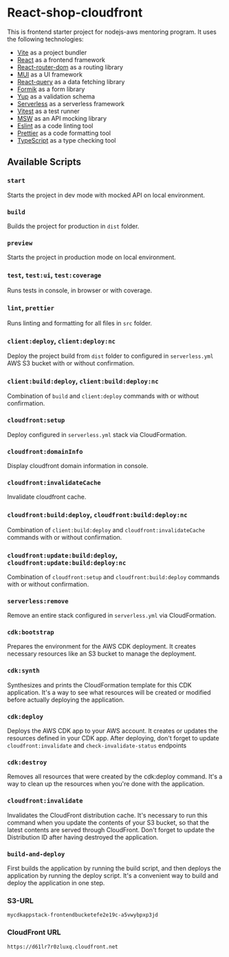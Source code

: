 # React-shop-cloudfront

This is frontend starter project for nodejs-aws mentoring program. It uses the following technologies:

- [Vite](https://vitejs.dev/) as a project bundler
- [React](https://beta.reactjs.org/) as a frontend framework
- [React-router-dom](https://reactrouterdotcom.fly.dev/) as a routing library
- [MUI](https://mui.com/) as a UI framework
- [React-query](https://react-query-v3.tanstack.com/) as a data fetching library
- [Formik](https://formik.org/) as a form library
- [Yup](https://github.com/jquense/yup) as a validation schema
- [Serverless](https://serverless.com/) as a serverless framework
- [Vitest](https://vitest.dev/) as a test runner
- [MSW](https://mswjs.io/) as an API mocking library
- [Eslint](https://eslint.org/) as a code linting tool
- [Prettier](https://prettier.io/) as a code formatting tool
- [TypeScript](https://www.typescriptlang.org/) as a type checking tool

## Available Scripts

### `start`

Starts the project in dev mode with mocked API on local environment.

### `build`

Builds the project for production in `dist` folder.

### `preview`

Starts the project in production mode on local environment.

### `test`, `test:ui`, `test:coverage`

Runs tests in console, in browser or with coverage.

### `lint`, `prettier`

Runs linting and formatting for all files in `src` folder.

### `client:deploy`, `client:deploy:nc`

Deploy the project build from `dist` folder to configured in `serverless.yml` AWS S3 bucket with or without confirmation.

### `client:build:deploy`, `client:build:deploy:nc`

Combination of `build` and `client:deploy` commands with or without confirmation.

### `cloudfront:setup`

Deploy configured in `serverless.yml` stack via CloudFormation.

### `cloudfront:domainInfo`

Display cloudfront domain information in console.

### `cloudfront:invalidateCache`

Invalidate cloudfront cache.

### `cloudfront:build:deploy`, `cloudfront:build:deploy:nc`

Combination of `client:build:deploy` and `cloudfront:invalidateCache` commands with or without confirmation.

### `cloudfront:update:build:deploy`, `cloudfront:update:build:deploy:nc`

Combination of `cloudfront:setup` and `cloudfront:build:deploy` commands with or without confirmation.

### `serverless:remove`

Remove an entire stack configured in `serverless.yml` via CloudFormation.

### `cdk:bootstrap`

Prepares the environment for the AWS CDK deployment. It creates necessary resources like an S3 bucket to manage the deployment.

### `cdk:synth`

Synthesizes and prints the CloudFormation template for this CDK application. It's a way to see what resources will be created or modified before actually deploying the application.

### `cdk:deploy`

Deploys the AWS CDK app to your AWS account. It creates or updates the resources defined in your CDK app.
After deploying, don't forget to update `cloudfront:invalidate` and `check-invalidate-status` endpoints

### `cdk:destroy`

Removes all resources that were created by the cdk:deploy command. It's a way to clean up the resources when you're done with the application.

### `cloudfront:invalidate`

Invalidates the CloudFront distribution cache. It's necessary to run this command when you update the contents of your S3 bucket, so that the latest contents are served through CloudFront. Don't forget to update the Distribution ID after having destroyed the application.

### `build-and-deploy`

First builds the application by running the build script, and then deploys the application by running the deploy script. It's a convenient way to build and deploy the application in one step.

### S3-URL

`mycdkappstack-frontendbucketefe2e19c-a5vwybpxp3jd`

### CloudFront URL

`https://d61lr7r0zluxq.cloudfront.net`
